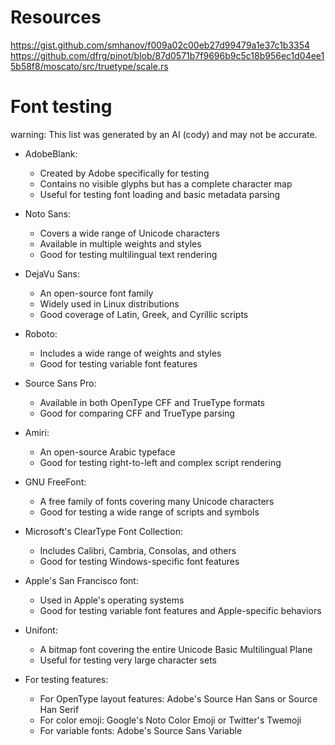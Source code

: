 # Resources
https://gist.github.com/smhanov/f009a02c00eb27d99479a1e37c1b3354
https://github.com/dfrg/pinot/blob/87d0571b7f9696b9c5c18b956ec1d04ee15b58f8/moscato/src/truetype/scale.rs

# Font testing

warning: This list was generated by an AI (cody) and may not be accurate.

* AdobeBlank:
  - Created by Adobe specifically for testing
  - Contains no visible glyphs but has a complete character map
  - Useful for testing font loading and basic metadata parsing

* Noto Sans:
  - Covers a wide range of Unicode characters
  - Available in multiple weights and styles
  - Good for testing multilingual text rendering

* DejaVu Sans:
  - An open-source font family
  - Widely used in Linux distributions
  - Good coverage of Latin, Greek, and Cyrillic scripts

* Roboto:
  - Includes a wide range of weights and styles
  - Good for testing variable font features

* Source Sans Pro:
  - Available in both OpenType CFF and TrueType formats
  - Good for comparing CFF and TrueType parsing

* Amiri:
  - An open-source Arabic typeface
  - Good for testing right-to-left and complex script rendering

* GNU FreeFont:
  - A free family of fonts covering many Unicode characters
  - Good for testing a wide range of scripts and symbols

* Microsoft's ClearType Font Collection:
  - Includes Calibri, Cambria, Consolas, and others
  - Good for testing Windows-specific font features

* Apple's San Francisco font:
  - Used in Apple's operating systems
  - Good for testing variable font features and Apple-specific behaviors

* Unifont:
  - A bitmap font covering the entire Unicode Basic Multilingual Plane
  - Useful for testing very large character sets

* For testing features:
  - For OpenType layout features: Adobe's Source Han Sans or Source Han Serif
  - For color emoji: Google's Noto Color Emoji or Twitter's Twemoji
  - For variable fonts: Adobe's Source Sans Variable
